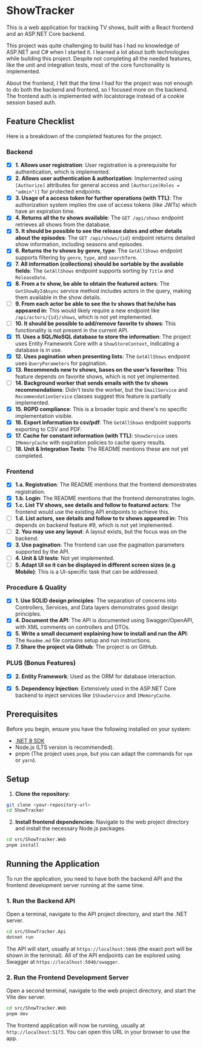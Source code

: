 # ShowTracker

This is a web application for tracking TV shows, built with a React frontend and an ASP.NET Core backend.

This project was quite challenging to build has I had no knowledge of ASP.NET and C# when I started it. I learned a lot about both technologies while building this project.
Despite not completing all the needed features, like the unit and integration tests, most of the core functionality is implemented.

About the frontend, I felt that the time I had for the project was not enough to do both the backend and frontend, so I focused more on the backend. The frontend auth is implemented with localstorage instead of a cookie session based auth.

## Feature Checklist

Here is a breakdown of the completed features for the project.

### Backend

-   [x] **1. Allows user registration**: User registration is a prerequisite for authentication, which is implemented.
-   [x] **2. Allows user authentication & authorization**: Implemented using `[Authorize]` attributes for general access and `[Authorize(Roles = "admin")]` for protected endpoints.
-   [x] **3. Usage of a access token for further operations (with TTL)**: The authorization system implies the use of access tokens (like JWTs) which have an expiration time.
-   [x] **4. Returns all the tv shows available**: The `GET /api/shows` endpoint retrieves all shows from the database.
-   [x] **5. It should be possible to see the release dates and other details about the episodes**: The `GET /api/shows/{id}` endpoint returns detailed show information, including seasons and episodes.
-   [x] **6. Returns the tv shows by genre, type**: The `GetAllShows` endpoint supports filtering by `genre`, `type`, and `searchTerm`.
-   [x] **7. All information (collections) should be sortable by the available fields**: The `GetAllShows` endpoint supports sorting by `Title` and `ReleaseDate`.
-   [x] **8. From a tv show, be able to obtain the featured actors**: The `GetShowByIdAsync` service method includes actors in the query, making them available in the show details.
-   [ ] **9. From each actor be able to see the tv shows that he/she has appeared in**: This would likely require a new endpoint like `/api/actors/{id}/shows`, which is not yet implemented.
-   [ ] **10. It should be possible to add/remove favorite tv shows**: This functionality is not present in the current API.
-   [x] **11. Uses a SQL/NoSQL database to store the information**: The project uses Entity Framework Core with a `ShowStoreContext`, indicating a database is in use.
-   [x] **12. Uses pagination when presenting lists**: The `GetAllShows` endpoint uses `QueryParameters` for pagination.
-   [x] **13. Recommends new tv shows, bases on the user’s favorites**: This feature depends on favorite shows, which is not yet implemented.
-   [ ] **14. Background worker that sends emails with the tv shows recommendations**: Didn't teste the worker, but the `EmailService` and `RecommendationService` classes suggest this feature is partially implemented.
-   [x] **15. RGPD compliance**: This is a broader topic and there's no specific implementation visible.
-   [x] **16. Export information to csv/pdf**: The `GetAllShows` endpoint supports exporting to CSV and PDF.
-   [x] **17. Cache for constant information (with TTL)**: `ShowService` uses `IMemoryCache` with expiration policies to cache query results.
-   [ ] **18. Unit & Integration Tests**: The README mentions these are not yet completed.

### Frontend

-   [x] **1.a. Registration**: The README mentions that the frontend demonstrates registration.
-   [x] **1.b. Login**: The README mentions that the frontend demonstrates login.
-   [x] **1.c. List TV shows, see details and follow to featured actors**: The frontend would use the existing API endpoints to achieve this.
-   [ ] **1.d. List actors, see details and follow to tv shows appeared in**: This depends on backend feature #9, which is not yet implemented.
-   [ ] **2. You may use any layout**: A layout exists, but the focus was on the backend.
-   [x] **3. Use pagination**: The frontend can use the pagination parameters supported by the API.
-   [ ] **4. Unit & UI tests**: Not yet implemented.
-   [ ] **5. Adapt UI so it can be displayed in different screen sizes (e.g Mobile)**: This is a UI-specific task that can be addressed.

### Procedure & Quality

-   [x] **1. Use SOLID design principles**: The separation of concerns into Controllers, Services, and Data layers demonstrates good design principles.
-   [x] **4. Document the API**: The API is documented using Swagger/OpenAPI, with XML comments on controllers and DTOs.
-   [x] **5. Write a small document explaining how to install and run the API**: The `Readme.md` file contains setup and run instructions.
-   [x] **7. Share the project via Github**: The project is on GitHub.

### PLUS (Bonus Features)

-   [x] **2. Entity Framework**: Used as the ORM for database interaction.
-   [x] **5. Dependency Injection**: Extensively used in the ASP.NET Core backend to inject services like `IShowService` and `IMemoryCache`.


## Prerequisites

Before you begin, ensure you have the following installed on your system:

*   [.NET 8 SDK](https://dotnet.microsoft.com/download)
*   Node.js (LTS version is recommended).
*   pnpm (The project uses `pnpm`, but you can adapt the commands for `npm` or `yarn`).

## Setup

1.  **Clone the repository:**
```bash
git clone <your-repository-url>
cd ShowTracker
```

2.  **Install frontend dependencies:**
Navigate to the web project directory and install the necessary Node.js packages.
```bash
cd src/ShowTracker.Web
pnpm install
```

## Running the Application

To run the application, you need to have both the backend API and the frontend development server running at the same time.

### 1. Run the Backend API

Open a terminal, navigate to the API project directory, and start the .NET server.

```bash
cd src/ShowTracker.Api
dotnet run
```

The API will start, usually at `https://localhost:5046` (the exact port will be shown in the terminal).
All of the API endpoints can be explored using Swagger at `https://localhost:5046/swagger`.

### 2. Run the Frontend Development Server

Open a second terminal, navigate to the web project directory, and start the Vite dev server.

```bash
cd src/ShowTracker.Web
pnpm dev
```

The frontend application will now be running, usually at `http://localhost:5173`. You can open this URL in your browser to use the app.
